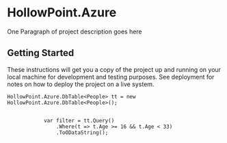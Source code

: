 # HollowPoint.Azure

One Paragraph of project description goes here

## Getting Started

These instructions will get you a copy of the project up and running on your local machine for development and testing purposes. See deployment for notes on how to deploy the project on a live system.


```
HollowPoint.Azure.DbTable<People> tt = new HollowPoint.Azure.DbTable<People>();


            var filter = tt.Query()
                .Where(t => t.Age >= 16 && t.Age < 33)
                .ToODataString();   
```


